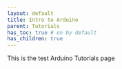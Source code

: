 ```yaml
---
layout: default
title: Intro to Arduino
parent: Tutorials
has_toc: true # on by default
has_children: true
---
```

This is the test Arduino Tutorials page